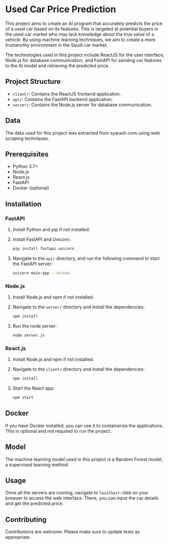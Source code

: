 # Used Car Price Prediction

This project aims to create an AI program that accurately predicts the price of a used car based on its features. This is targeted at potential buyers in the used car market who may lack knowledge about the true value of a vehicle. By using machine learning techniques, we aim to create a more trustworthy environment in the Saudi car market.

The technologies used in this project include ReactJS for the user interface, Node.js for database communication, and FastAPI for sending car features to the AI model and retrieving the predicted price.

## Project Structure

- `client/`: Contains the ReactJS frontend application.
- `api/`: Contains the FastAPI backend application.
- `server/`: Contains the Node.js server for database communication.

## Data

The data used for this project was extracted from syarash.com using web scraping techniques.

## Prerequisites

- Python 3.7+
- Node.js
- React.js
- FastAPI
- Docker (optional)

## Installation

### FastAPI

1. Install Python and pip if not installed.
2. Install FastAPI and Uvicorn:

    ```bash
    pip install fastapi uvicorn
    ```

3. Navigate to the `api/` directory, and run the following command to start the FastAPI server:

    ```bash
    uvicorn main:app --reload
    ```

### Node.js

1. Install Node.js and npm if not installed.
2. Navigate to the `server/` directory and install the dependencies:

    ```bash
    npm install
    ```

3. Run the node server:

    ```bash
    node server.js
    ```

### React.js

1. Install Node.js and npm if not installed.
2. Navigate to the `client/` directory and install the dependencies:

    ```bash
    npm install
    ```

3. Start the React app:

    ```bash
    npm start
    ```

## Docker

If you have Docker installed, you can use it to containerize the applications. This is optional and not required to run the project.

## Model

The machine learning model used in this project is a Random Forest model, a supervised learning method.

## Usage

Once all the servers are running, navigate to `localhost:3000` on your browser to access the web interface. There, you can input the car details and get the predicted price.

## Contributing

Contributions are welcome. Please make sure to update tests as appropriate.
